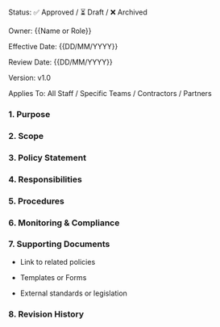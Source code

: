

Status: ✅ Approved / ⏳ Draft / ❌ Archived

Owner: {{Name or Role}}

Effective Date: {{DD/MM/YYYY}}

Review Date: {{DD/MM/YYYY}}

Version: v1.0

Applies To: All Staff / Specific Teams / Contractors / Partners

<!-- Unsupported block type: divider -->

### 1. Purpose

<!-- Unsupported block type: quote -->

<!-- Unsupported block type: divider -->

### 2. Scope

<!-- Unsupported block type: quote -->

<!-- Unsupported block type: divider -->

### 3. Policy Statement

<!-- Unsupported block type: quote -->

<!-- Unsupported block type: divider -->

### 4. Responsibilities

<!-- Unsupported block type: table -->

<!-- Unsupported block type: divider -->

### 5. Procedures

<!-- Unsupported block type: quote -->

<!-- Unsupported block type: divider -->

### 6. Monitoring & Compliance

<!-- Unsupported block type: quote -->

<!-- Unsupported block type: divider -->

### 7. Supporting Documents

- Link to related policies

- Templates or Forms

- External standards or legislation

<!-- Unsupported block type: divider -->

### 8. Revision History



